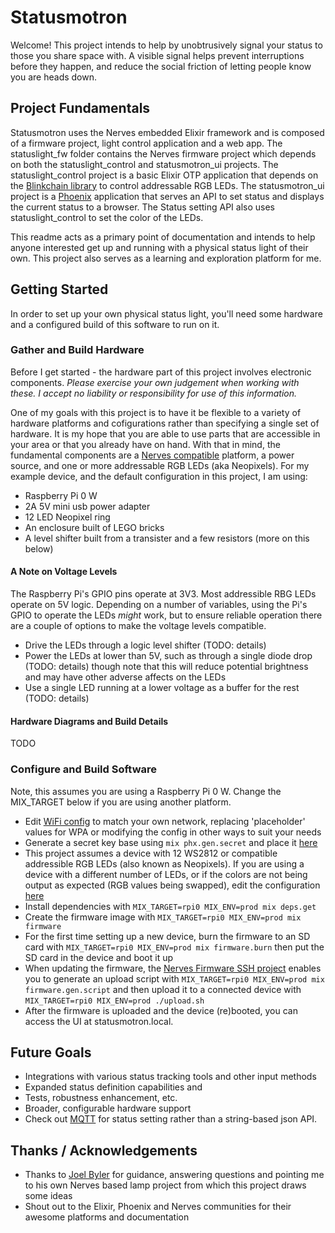 # Statusmotron

Welcome!  This project intends to help by unobtrusively signal your status to those you share space with.  A visible signal helps prevent interruptions before they happen, and reduce the social friction of letting people know you are heads down.

## Project Fundamentals

Statusmotron uses the Nerves embedded Elixir framework and is composed of a firmware project, light control application and a web app.  The statuslight_fw folder contains the Nerves firmware project which depends on both the statuslight_control and statusmotron_ui projects.  The statuslight_control project is a basic Elixir OTP application that depends on the [Blinkchain library](https://github.com/GregMefford/blinkchain) to control addressable RGB LEDs.  The statusmotron_ui project is a [Phoenix](https://www.phoenixframework.org/) application that serves an API to set status and displays the current status to a browser.  The Status setting API also uses statuslight_control to set the color of the LEDs.

This readme acts as a primary point of documentation and intends to help anyone interested get up and running with a physical status light of their own.  This project also serves as a learning and exploration platform for me.

## Getting Started

In order to set up your own physical status light, you'll need some hardware and a configured build of this software to run on it.

### Gather and Build Hardware

Before I get started - the hardware part of this project involves electronic components.  *Please exercise your own judgement when working with these.  I accept no liability or responsibility for use of this information.*

One of my goals with this project is to have it be flexible to a variety of hardware platforms and cofigurations rather than specifying a single set of hardware.  It is my hope that you are able to use parts that are accessible in your area or that you already have on hand.  With that in mind, the fundamental components are a [Nerves compatible](https://hexdocs.pm/nerves/targets.html) platform, a power source, and one or more addressable RGB LEDs (aka Neopixels).
For my example device, and the default configuration in this project, I am using:
 * Raspberry Pi 0 W
 * 2A 5V mini usb power adapter
 * 12 LED Neopixel ring
 * An enclosure built of LEGO bricks
 * A level shifter built from a transister and a few resistors (more on this below)

#### A Note on Voltage Levels

The Raspberry Pi's GPIO pins operate at 3V3.  Most addressible RBG LEDs operate on 5V logic.  Depending on a number of variables, using the Pi's GPIO to operate the LEDs _might_ work, but to ensure reliable operation there are a couple of options to make the voltage levels compatible.
  * Drive the LEDs through a logic level shifter (TODO: details)
  * Power the LEDs at lower than 5V, such as through a single diode drop (TODO: details) though note that this will reduce potential brightness and may have other adverse affects on the LEDs
  * Use a single LED running at a lower voltage as a buffer for the rest (TODO: details)
  
#### Hardware Diagrams and Build Details

TODO

### Configure and Build Software

Note, this assumes you are using a Raspberry Pi 0 W.  Change the MIX_TARGET below if you are using another platform.

  * Edit [WiFi config](https://github.com/Anachronomer/statusmotron/blob/master/statuslight_fw/config/target.exs) to match your own network, replacing 'placeholder' values for WPA or modifying the config in other ways to suit your needs
  * Generate a secret key base using `mix phx.gen.secret` and place it [here](https://github.com/Anachronomer/statusmotron/blob/master/statusmotron_ui/config/prod.secret.exs)
  * This project assumes a device with 12 WS2812 or compatible addressible RGB LEDs (also known as Neopixels).  If you are using a device with a different number of LEDs, or if the colors are not being output as expected (RGB values being swapped), edit the configuration [here](https://github.com/Anachronomer/statusmotron/blob/master/statuslight_control/config/prod.exs)
  * Install dependencies with `MIX_TARGET=rpi0 MIX_ENV=prod mix deps.get`
  * Create the firmware image with `MIX_TARGET=rpi0 MIX_ENV=prod mix firmware`
  * For the first time setting up a new device, burn the firmware to an SD card with `MIX_TARGET=rpi0 MIX_ENV=prod mix firmware.burn` then put the SD card in the device and boot it up
  * When updating the firmware, the [Nerves Firmware SSH project](https://github.com/nerves-project/nerves_firmware_ssh) enables you to generate an upload script with `MIX_TARGET=rpi0 MIX_ENV=prod mix firmware.gen.script` and then upload it to a connected device with `MIX_TARGET=rpi0 MIX_ENV=prod ./upload.sh`
  * After the firmware is uploaded and the device (re)booted, you can access the UI at statusmotron.local.

## Future Goals
  * Integrations with various status tracking tools and other input methods
  * Expanded status definition capabilities and 
  * Tests, robustness enhancement, etc.
  * Broader, configurable hardware support
  * Check out [MQTT](http://mqtt.org/) for status setting rather than a string-based json API.
  
## Thanks / Acknowledgements
  * Thanks to [Joel Byler](https://github.com/joelbyler) for guidance, answering questions and pointing me to his own Nerves based lamp project from which this project draws some ideas
  * Shout out to the Elixir, Phoenix and Nerves communities for their awesome platforms and documentation
